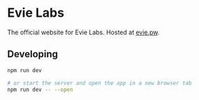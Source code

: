 # Evie Labs

The official website for Evie Labs. Hosted at [evie.pw](https://evie.pw).

## Developing

```bash
npm run dev

# or start the server and open the app in a new browser tab
npm run dev -- --open
```
